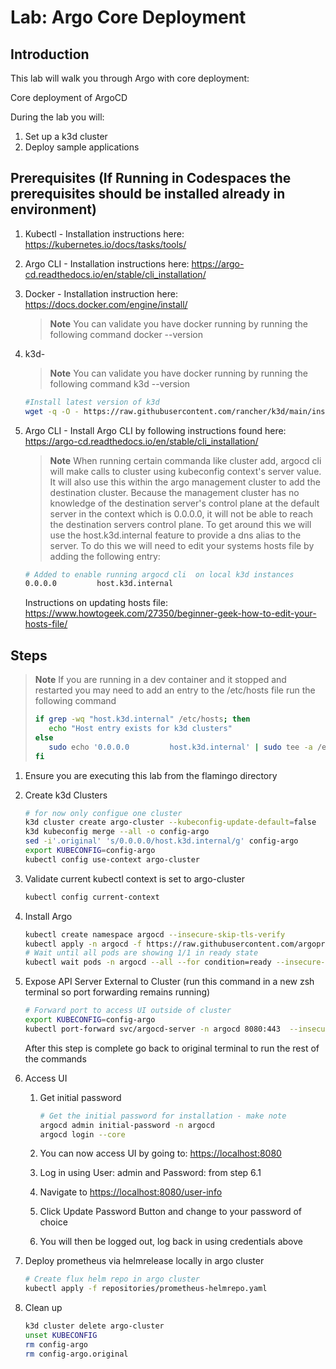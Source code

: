 # Lab: Argo Core Deployment

## Introduction

This lab will walk you through Argo with core deployment:

Core deployment of ArgoCD

During the lab you will:

1. Set up a k3d cluster
2. Deploy sample applications

## Prerequisites (If Running in Codespaces the prerequisites should be installed already in environment)

1. Kubectl - Installation instructions here: <https://kubernetes.io/docs/tasks/tools/>
2. Argo CLI - Installation instructions here: <https://argo-cd.readthedocs.io/en/stable/cli_installation/>
3. Docker - Installation instruction here: <https://docs.docker.com/engine/install/>
   > **Note**
   > You can validate you have docker running by running the following command
   > docker --version
4. k3d-
   > **Note**
   > You can validate you have docker running by running the following command
   > k3d --version

    ``` bash
    #Install latest version of k3d
    wget -q -O - https://raw.githubusercontent.com/rancher/k3d/main/install.sh | sudo bash
    ```

5. Argo CLI - Install Argo CLI by following instructions found here: <https://argo-cd.readthedocs.io/en/stable/cli_installation/>
   > **Note**
   > When running certain commanda like cluster add, argocd cli will make calls to cluster using kubeconfig context's server value.  It will also use this within the argo management cluster to add the destination cluster.  Because the management cluster has no knowledge of the destination server's control plane at the default server in the context which is 0.0.0.0, it will not be able to reach the destination servers control plane.  To get around this we will use the host.k3d.internal feature to provide a dns alias to the server.  To do this we will need to edit your systems hosts file by adding the following entry:  

   ``` bash
   # Added to enable running argocd cli  on local k3d instances
   0.0.0.0         host.k3d.internal
   ```

   Instructions on updating hosts file: <https://www.howtogeek.com/27350/beginner-geek-how-to-edit-your-hosts-file/>

## Steps

> **Note**
> If you are running in a dev container and it stopped and restarted you may need to add an entry to the /etc/hosts file run the following command
>
> ``` bash
> if grep -wq "host.k3d.internal" /etc/hosts; then 
>    echo "Host entry exists for k3d clusters" 
> else 
>    sudo echo '0.0.0.0         host.k3d.internal' | sudo tee -a /etc/hosts
> fi
> ```

1. Ensure you are executing this lab from the flamingo directory

2. Create k3d Clusters

    ``` bash
    # for now only configue one cluster
    k3d cluster create argo-cluster --kubeconfig-update-default=false
    k3d kubeconfig merge --all -o config-argo
    sed -i'.original' 's/0.0.0.0/host.k3d.internal/g' config-argo
    export KUBECONFIG=config-argo
    kubectl config use-context argo-cluster 
    ```

3. Validate current kubectl context is set to argo-cluster

    ``` bash
    kubectl config current-context
    ```

4. Install Argo

    ``` bash
    kubectl create namespace argocd --insecure-skip-tls-verify
    kubectl apply -n argocd -f https://raw.githubusercontent.com/argoproj/argo-cd/stable/manifests/core-install.yaml --insecure-skip-tls-verify
    # Wait until all pods are showing 1/1 in ready state
    kubectl wait pods -n argocd --all --for condition=ready --insecure-skip-tls-verify
    ```

5. Expose API Server External to Cluster (run this command in a new zsh terminal so port forwarding remains running)

    ``` bash
    # Forward port to access UI outside of cluster
    export KUBECONFIG=config-argo
    kubectl port-forward svc/argocd-server -n argocd 8080:443  --insecure-skip-tls-verify
    ```

    After this step is complete go back to original terminal to run the rest of the commands

6. Access UI

    1. Get initial password

        ``` bash
        # Get the initial password for installation - make note
        argocd admin initial-password -n argocd
        argocd login --core
        ````

    2. You can now access UI by going to: <https://localhost:8080>
    3. Log in using User: admin and Password: from step 6.1
    4. Navigate to <https://localhost:8080/user-info>
    5. Click Update Password Button and change to your password of choice
    6. You will then be logged out, log back in using credentials above

7. Deploy prometheus via helmrelease locally in argo cluster

    ``` bash
    # Create flux helm repo in argo cluster
    kubectl apply -f repositories/prometheus-helmrepo.yaml
    ```

8. Clean up

    ``` bash
    k3d cluster delete argo-cluster
    unset KUBECONFIG
    rm config-argo
    rm config-argo.original
    ```
